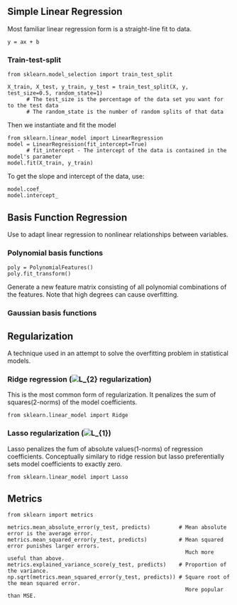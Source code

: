 ## Simple Linear Regression
Most familiar linear regression form is a straight-line fit to data.
```
y = ax + b
```

### Train-test-split
```
from sklearn.model_selection import train_test_split

X_train, X_test, y_train, y_test = train_test_split(X, y, test_size=0.5, random_state=1)
      # The test_size is the percentage of the data set you want for to the test data
      # The random_state is the number of random splits of that data
```
Then we instantiate and fit the model
```
from sklearn.linear_model import LinearRegression
model = LinearRegression(fit_intercept=True)
      # fit_intercept - The intercept of the data is contained in the model's parameter
model.fit(X_train, y_train)
```
To get the slope and intercept of the data, use:
```
model.coef_
model.intercept_
```

## Basis Function Regression
Use to adapt linear regression to nonlinear relationships between variables.

### Polynomial basis functions
```from sklearn.preprocessing import PolynomialFeatures
poly = PolynomialFeatures()
poly.fit_transform()
```
Generate a new feature matrix consisting of all polynomial combinations of the features. Note that high degrees can cause overfitting.

### Gaussian basis functions

## Regularization
A technique used in an attempt to solve the overfitting problem in statistical models.

### Ridge regression (<img src="https://latex.codecogs.com/svg.latex?L_{2}" title="L_{2}" /> regularization)
This is the most common form of regularization. It penalizes the sum of squares(2-norms) of the model coefficients.
```
from sklearn.linear_model import Ridge
```
### Lasso regularization (<img src="https://latex.codecogs.com/svg.latex?L_{1}" title="L_{1}" />)
Lasso penalizes the fum of absolute values(1-norms) of regression coefficients. Conceptually similary to ridge ression but lasso
preferentially sets model coefficients to exactly zero.
```
from sklearn.linear_model import Lasso
```


## Metrics
```
from sklearn import metrics

metrics.mean_absolute_error(y_test, predicts)         # Mean absolute error is the average error.
metrics.mean_squared_error(y_test, predicts)          # Mean squared error punishes larger errors. 
                                                        Much more useful than above.
metrics.explained_variance_score(y_test, predicts)    # Proportion of the variance.
np.sqrt(metrics.mean_squared_error(y_test, predicts)) # Square root of the mean squared error. 
                                                        More popular than MSE.
```
